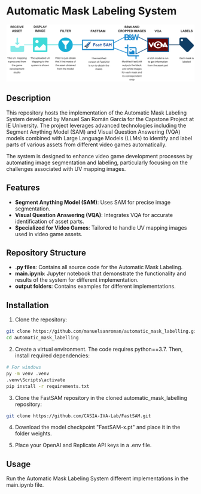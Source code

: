 # Automatic Mask Labeling System

![alt text](images/pipeline.png)

## Description
This repository hosts the implementation of the Automatic Mask Labeling System developed by Manuel San Román García for the Capstone Project at IE University. The project leverages advanced technologies including the Segment Anything Model (SAM) and Visual Question Answering (VQA) models combined with Large Language Models (LLMs) to identify and label parts of various assets from different video games automatically.

The system is designed to enhance video game development processes by automating image segmentation and labeling, particularly focusing on the challenges associated with UV mapping images.

## Features
- **Segment Anything Model (SAM)**: Uses SAM for precise image segmentation.
- **Visual Question Answering (VQA)**: Integrates VQA for accurate identification of asset parts.
- **Specialized for Video Games**: Tailored to handle UV mapping images used in video game assets.

## Repository Structure
- **.py files**: Contains all source code for the Automatic Mask Labeling.
- **main.ipynb**: Jupyter notebook that demonstrate the functionality and results of the system for different implementation.
- **output folders**: Contains examples for different implementations.

## Installation
1. Clone the repository:
```bash
git clone https://github.com/manuelsanroman/automatic_mask_labelling.git
cd automatic_mask_labelling
```

2. Create a virtual environment. The code requires python==3.7. Then, install required dependencies:
```bash
# For windows
py -m venv .venv
.venv\Scripts\activate
pip install -r requirements.txt
```

3. Clone the FastSAM repository in the cloned automatic_mask_labelling repository:
```bash
git clone https://github.com/CASIA-IVA-Lab/FastSAM.git
```

4. Download the model checkpoint "FastSAM-x.pt" and place it in the folder weights.

5. Place your OpenAI and Replicate API keys in a .env file.


## Usage
Run the Automatic Mask Labeling System different implementations in the main.ipynb file.
